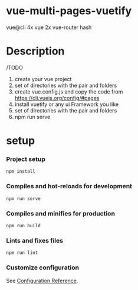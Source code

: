 # vue-multi-pages-vuetify

vue@cli 4x
vue 2x
vue-router hash

# Description

/TODO

1. create your vue project
2. set of directories with the pair and folders
3. create vue.config.js and copy the code from https://cli.vuejs.org/config/#pages
4. install vuetify or any ui Framework you like
5. set of directories with the pair and folders
6. npm run serve

# setup

### Project setup

```
npm install
```

### Compiles and hot-reloads for development

```
npm run serve
```

### Compiles and minifies for production

```
npm run build
```

### Lints and fixes files

```
npm run lint
```

### Customize configuration

See [Configuration Reference](https://cli.vuejs.org/config/).
